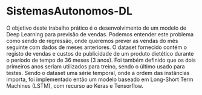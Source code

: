 # SistemasAutonomos-DL

O objetivo deste trabalho prático é o desenvolvimento de um modelo de Deep Learning para previsão de vendas. Podemos entender este problema como sendo de regressão, onde queremos prever as vendas do mês seguinte com dados de meses anteriores. O dataset fornecido contém o registo de vendas e custos de publicidade de um produto dietético durante o período de tempo de 36 meses (3 anos). Foi também definido que os dois primeiros anos seriam utilizados para treino, sendo o último usado para testes.
	Sendo o dataset uma série temporal, onde a ordem das instâncias importa, foi implementado então um modelo baseado em Long-Short Term Machines (LSTM), com  recurso ao Keras e Tensorflow. 
